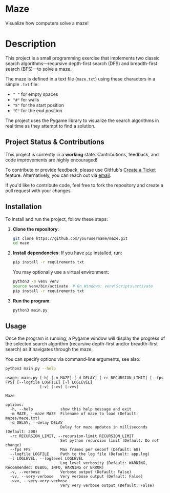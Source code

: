# Maze

Visualize how computers solve a maze!

# Description

This project is a small programming exercise that implements two classic search algorithms—recursive depth-first
search (DFS) and breadth-first search (BFS)—to solve a maze.

The maze is defined in a text file (`maze.txt`) using these characters in a simple `.txt` file:

- `" "` for empty spaces
- `"#"` for walls
- `"S"` for the start position
- `"E"` for the end position

The project uses the Pygame library to visualize the search algorithms in real time as they attempt to find a solution.

## Project Status & Contributions

This project is currently in a **working** state. Contributions, feedback, and code improvements are highly encouraged!

To contribute or provide feedback, please use GitHub's [Create a Ticket](https://github.com/took/maze/issues/new)
feature. Alternatively, you can reach out via [email](mailto:info@sd-gp.de).

If you'd like to contribute code, feel free to fork the repository and create a pull request with your changes.

## Installation

To install and run the project, follow these steps:

1. **Clone the repository**:
    ```bash
    git clone https://github.com/yourusername/maze.git
    cd maze
    ```

2. **Install dependencies**:
   If you have `pip` installed, run:
    ```bash
    pip install -r requirements.txt
    ```

   You may optionally use a virtual environment:
    ```bash
    python3 -m venv venv
    source venv/bin/activate  # On Windows: venv\Scripts\activate
    pip install -r requirements.txt
    ```

3. **Run the program**:
    ```bash
    python3 main.py
    ```

## Usage

Once the program is running, a Pygame window will display the progress of the selected search algorithm (recursive
depth-first and/or breadth-first search) as it navigates through the maze.

You can specify options via command-line
arguments, see also:

```bash
python3 main.py --help
```

```
usage: main.py [-h] [-m MAZE] [-d DELAY] [-rc RECURSION_LIMIT] [--fps FPS] [--logfile LOGFILE] [-l LOGLEVEL]
               [-v] [-vv] [-vvv]

Maze

options:
  -h, --help            show this help message and exit
  -m MAZE, --maze MAZE  Filename of maze to load (Default: mazes/maze.txt)
  -d DELAY, --delay DELAY
                        Delay for maze updates in milliseconds (Default: 200)
  -rc RECURSION_LIMIT, --recursion-limit RECURSION_LIMIT
                        Set python recursion limit (Default: Do not change)
  --fps FPS             Max frames per seconf (Default: 60)
  --logfile LOGFILE     Path to the log file (Default: app.log)
  -l LOGLEVEL, --loglevel LOGLEVEL
                        Log level verbosity (Default: WARNING, Recommended: DEBUG, INFO, WARNING or ERROR)
  -v, --verbose         Verbose output (Default: False)
  -vv, --very-verbose   Very verbose output (Default: False)
  -vvv, --very-very-verbose
                        Very very verbose output (Default: False)
```

